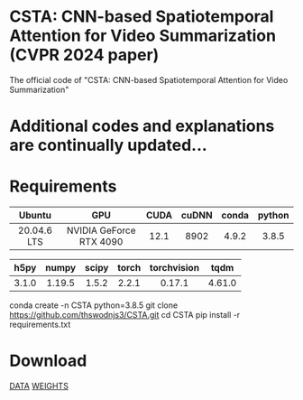 # CSTA: CNN-based Spatiotemporal Attention for Video Summarization (CVPR 2024 paper)
The official code of "CSTA: CNN-based Spatiotemporal Attention for Video Summarization"

# Additional codes and explanations are continually updated...

# Requirements
|Ubuntu|GPU|CUDA|cuDNN|conda|python|
|:---:|:---:|:---:|:---:|:---:|:---:|
|20.04.6 LTS|NVIDIA GeForce RTX 4090|12.1|8902|4.9.2|3.8.5|

|h5py|numpy|scipy|torch|torchvision|tqdm|
|:---:|:---:|:---:|:---:|:---:|:---:|
|3.1.0|1.19.5|1.5.2|2.2.1|0.17.1|4.61.0|

conda create -n CSTA python=3.8.5
git clone https://github.com/thswodnjs3/CSTA.git
cd CSTA
pip install -r requirements.txt

# Download
[DATA](https://drive.google.com/drive/folders/1iGfKZxexQfOxyIaOWhfU0P687dJq_KWF?usp=drive_link)
[WEIGHTS](https://drive.google.com/drive/folders/1Z0WV_IJAHXV16sAGW7TmC9J_iFZQ9NSs?usp=drive_link)


